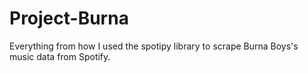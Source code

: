 # Project-Burna
Everything from how I used the spotipy library to scrape Burna Boys's music data from Spotify.
